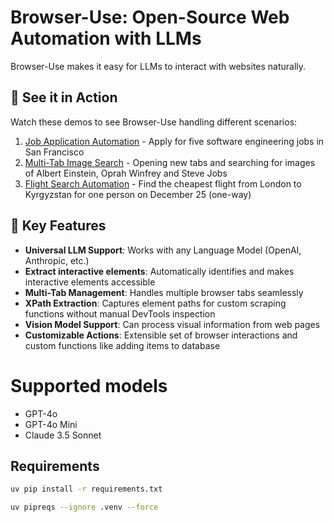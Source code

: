 # Browser-Use: Open-Source Web Automation with LLMs

Browser-Use makes it easy for LLMs to interact with websites naturally. 

## 🎥 See it in Action

Watch these demos to see Browser-Use handling different scenarios:

1. [Job Application Automation](your_loom_link_1) - Apply for five software engineering jobs in San Francisco 
2. [Multi-Tab Image Search](your_loom_link_2) - Opening new tabs and searching for images of Albert Einstein, Oprah Winfrey and Steve Jobs
3. [Flight Search Automation](your_loom_link_3) - Find the cheapest flight from London to Kyrgyzstan for one person on December 25 (one-way)

## 🚀 Key Features

- **Universal LLM Support**: Works with any Language Model (OpenAI, Anthropic, etc.)
- **Extract interactive elements**: Automatically identifies and makes interactive elements accessible
- **Multi-Tab Management**: Handles multiple browser tabs seamlessly
- **XPath Extraction**: Captures element paths for custom scraping functions without manual DevTools inspection
- **Vision Model Support**: Can process visual information from web pages
- **Customizable Actions**: Extensible set of browser interactions and custom functions like adding items to database


# Supported models

- GPT-4o
- GPT-4o Mini
- Claude 3.5 Sonnet

<!-- We plan to add more models in the future (LLama 3). -->

## Requirements

```bash
uv pip install -r requirements.txt
```

```bash
uv pipreqs --ignore .venv --force
```

